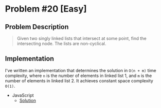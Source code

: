 # Problem #20 [Easy]

## Problem Description

> Given two singly linked lists that intersect at some point, find the intersecting node. The lists are non-cyclical.

## Implementation

I've written an implementation that determines the solution in `O(n + m)` time complexity, where `n` is the number of elements in linked list 1, and `m` is the number of elements in linked list 2. It achieves constant space complexity `O(1)`.

- JavaScript
  - [Solution](./getIntersectionNode.js)
